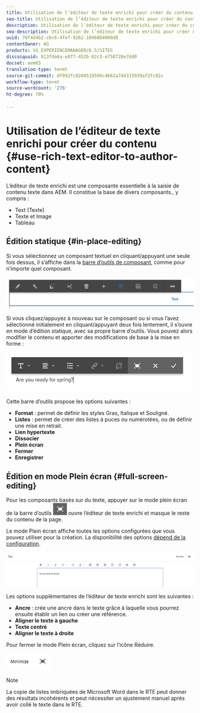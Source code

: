 ```yaml
---
title: Utilisation de l’éditeur de texte enrichi pour créer du contenu
seo-title: Utilisation de l’éditeur de texte enrichi pour créer du contenu
description: Utilisation de l’éditeur de texte enrichi pour créer du contenu
seo-description: Utilisation de l’éditeur de texte enrichi pour créer du contenu
uuid: 70f4d4b2-cbc6-4fef-9262-1696804008d8
contentOwner: AG
products: SG_EXPERIENCEMANAGER/6.5/SITES
discoiquuid: 813fda6a-e877-452b-82c3-e758720e7dd0
docset: aem65
translation-type: tm+mt
source-git-commit: df992fc0204519509c4662a7d4315939af2fc92c
workflow-type: tm+mt
source-wordcount: '276'
ht-degree: 70%

---
```



# Utilisation de l’éditeur de texte enrichi pour créer du contenu {#use-rich-text-editor-to-author-content}

L’éditeur de texte enrichi est une composante essentielle à la saisie de contenu texte dans AEM. Il constitue la base de divers composants., y compris :

* Text (Texte)
* Texte et Image
* Tableau

## Édition statique {#in-place-editing}

Si vous sélectionnez un composant textuel en cliquant/appuyant une seule fois dessus, il s’affiche dans la [barre d’outils de composant](/help/sites-authoring/editing-content.md#edit-configure-copy-cut-delete-paste), comme pour n’importe quel composant.

![screen_shot_2018-03-21at163054](assets/screen_shot_2018-03-21at163054.png)

Si vous cliquez/appuyez à nouveau sur le composant ou si vous l’avez sélectionné initialement en cliquant/appuyant deux fois lentement, il s’ouvre en mode d’édition statique, avec sa propre barre d’outils. Vous pouvez alors modifier le contenu et apporter des modifications de base à la mise en forme :

![screen_shot_2018-03-21at163214](assets/screen_shot_2018-03-21at163214.png)

Cette barre d’outils propose les options suivantes :

* **Format** : permet de définir les styles Gras, Italique et Souligné.
* **Listes** : permet de créer des listes à puces ou numérotées, ou de définir une mise en retrait.
* **Lien hypertexte**
* **Dissocier**
* **Plein écran**
* **Fermer**
* **Enregistrer**

## Édition en mode Plein écran {#full-screen-editing}

Pour les composants basés sur du texte, appuyer sur le mode plein écran de la barre d’outils ![](do-not-localize/screen_shot_2018-03-21at163236.png) ouvre l’éditeur de texte enrichi et masque le reste du contenu de la page.

Le mode Plein écran affiche toutes les options configurées que vous pouvez utiliser pour la création. La disponibilité des options [dépend de la configuration](/help/sites-administering/rich-text-editor.md).

![screen_shot_2018-03-21at163248](assets/screen_shot_2018-03-21at163248.png)

Les options supplémentaires de l’éditeur de texte enrichi sont les suivantes :

* **Ancre** : crée une ancre dans le texte grâce à laquelle vous pourrez ensuite établir un lien ou créer une référence.
* **Aligner le texte à gauche**
* **Texte centré**
* **Aligner le texte à droite**

Pour fermer le mode Plein écran, cliquez sur l’icône Réduire.

![screen_shot_2018-03-21at163323](assets/screen_shot_2018-03-21at163323.png)

>[!NOTE]
>
>La copie de listes imbriquées de Microsoft Word dans le RTE peut donner des résultats incohérents et peut nécessiter un ajustement manuel après avoir collé le texte dans le RTE.
